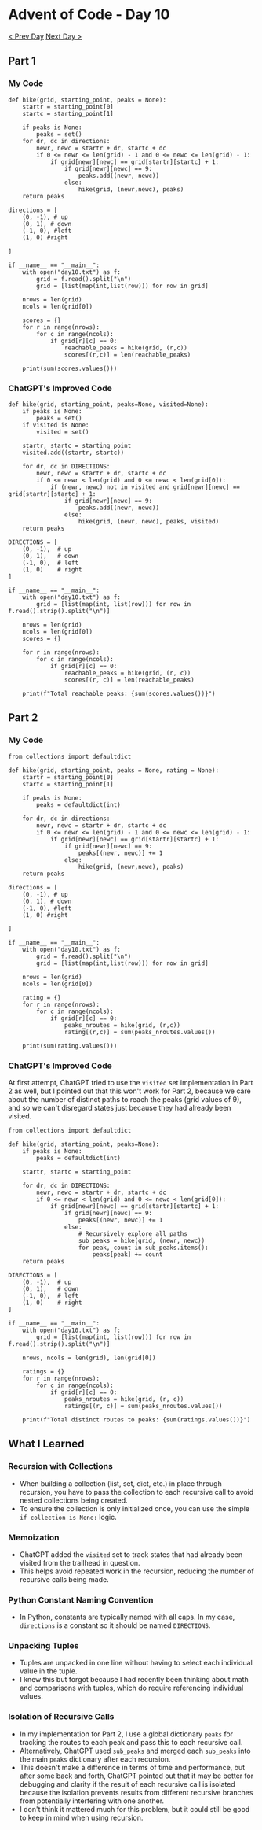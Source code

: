 # Advent of Code - Day 10
[< Prev Day](day9.html) [Next Day >](day11.html)

## Part 1
### My Code
```{.python .numberLines}
def hike(grid, starting_point, peaks = None):
    startr = starting_point[0]
    startc = starting_point[1]

    if peaks is None:
        peaks = set()
    for dr, dc in directions:
        newr, newc = startr + dr, startc + dc 
        if 0 <= newr <= len(grid) - 1 and 0 <= newc <= len(grid) - 1:
            if grid[newr][newc] == grid[startr][startc] + 1:
                if grid[newr][newc] == 9:
                    peaks.add((newr, newc))
                else:
                    hike(grid, (newr,newc), peaks)
    return peaks

directions = [
    (0, -1), # up
    (0, 1), # down
    (-1, 0), #left
    (1, 0) #right

]

if __name__ == "__main__":
    with open("day10.txt") as f:
        grid = f.read().split("\n")
        grid = [list(map(int,list(row))) for row in grid]
    
    nrows = len(grid)
    ncols = len(grid[0])

    scores = {}
    for r in range(nrows):
        for c in range(ncols):
            if grid[r][c] == 0:
                reachable_peaks = hike(grid, (r,c))
                scores[(r,c)] = len(reachable_peaks)

    print(sum(scores.values()))
```
### ChatGPT's Improved Code
```{.python .numberLines}
def hike(grid, starting_point, peaks=None, visited=None):
    if peaks is None:
        peaks = set()
    if visited is None:
        visited = set()
    
    startr, startc = starting_point
    visited.add((startr, startc))
    
    for dr, dc in DIRECTIONS:
        newr, newc = startr + dr, startc + dc
        if 0 <= newr < len(grid) and 0 <= newc < len(grid[0]):
            if (newr, newc) not in visited and grid[newr][newc] == grid[startr][startc] + 1:
                if grid[newr][newc] == 9:
                    peaks.add((newr, newc))
                else:
                    hike(grid, (newr, newc), peaks, visited)
    return peaks

DIRECTIONS = [
    (0, -1),  # up
    (0, 1),   # down
    (-1, 0),  # left
    (1, 0)    # right
]

if __name__ == "__main__":
    with open("day10.txt") as f:
        grid = [list(map(int, list(row))) for row in f.read().strip().split("\n")]
    
    nrows = len(grid)
    ncols = len(grid[0])
    scores = {}

    for r in range(nrows):
        for c in range(ncols):
            if grid[r][c] == 0:
                reachable_peaks = hike(grid, (r, c))
                scores[(r, c)] = len(reachable_peaks)

    print(f"Total reachable peaks: {sum(scores.values())}")
```
## Part 2
### My Code
```{.python .numberLines}
from collections import defaultdict

def hike(grid, starting_point, peaks = None, rating = None):
    startr = starting_point[0]
    startc = starting_point[1]

    if peaks is None:
        peaks = defaultdict(int)

    for dr, dc in directions:
        newr, newc = startr + dr, startc + dc 
        if 0 <= newr <= len(grid) - 1 and 0 <= newc <= len(grid) - 1:
            if grid[newr][newc] == grid[startr][startc] + 1:
                if grid[newr][newc] == 9:
                    peaks[(newr, newc)] += 1
                else:
                    hike(grid, (newr,newc), peaks)
    return peaks

directions = [
    (0, -1), # up
    (0, 1), # down
    (-1, 0), #left
    (1, 0) #right

]

if __name__ == "__main__":
    with open("day10.txt") as f:
        grid = f.read().split("\n")
        grid = [list(map(int,list(row))) for row in grid]
    
    nrows = len(grid)
    ncols = len(grid[0])

    rating = {}
    for r in range(nrows):
        for c in range(ncols):
            if grid[r][c] == 0:
                peaks_nroutes = hike(grid, (r,c))
                rating[(r,c)] = sum(peaks_nroutes.values())

    print(sum(rating.values()))
```
### ChatGPT's Improved Code
At first attempt, ChatGPT tried to use the `visited` set implementation in Part 2 as well, but I pointed out that this won't work for Part 2, because we care about the number of distinct paths to reach the peaks (grid values of 9), and so we can't disregard states just because they had already been visited.
```{.python .numberLines}
from collections import defaultdict

def hike(grid, starting_point, peaks=None):
    if peaks is None:
        peaks = defaultdict(int)

    startr, startc = starting_point

    for dr, dc in DIRECTIONS:
        newr, newc = startr + dr, startc + dc
        if 0 <= newr < len(grid) and 0 <= newc < len(grid[0]):
            if grid[newr][newc] == grid[startr][startc] + 1:
                if grid[newr][newc] == 9:
                    peaks[(newr, newc)] += 1
                else:
                    # Recursively explore all paths
                    sub_peaks = hike(grid, (newr, newc))
                    for peak, count in sub_peaks.items():
                        peaks[peak] += count
    return peaks

DIRECTIONS = [
    (0, -1),  # up
    (0, 1),   # down
    (-1, 0),  # left
    (1, 0)    # right
]

if __name__ == "__main__":
    with open("day10.txt") as f:
        grid = [list(map(int, list(row))) for row in f.read().strip().split("\n")]

    nrows, ncols = len(grid), len(grid[0])

    ratings = {}
    for r in range(nrows):
        for c in range(ncols):
            if grid[r][c] == 0:
                peaks_nroutes = hike(grid, (r, c))
                ratings[(r, c)] = sum(peaks_nroutes.values())

    print(f"Total distinct routes to peaks: {sum(ratings.values())}")

```

## What I Learned
### Recursion with Collections
* When building a collection (list, set, dict, etc.) in place through recursion, you have to pass the collection to each recursive call to avoid nested collections being created.
* To ensure the collection is only initialized once, you can use the simple `if collection is None:` logic.

### Memoization
* ChatGPT added the `visited` set to track states that had already been visited from the trailhead in question.
* This helps avoid repeated work in the recursion, reducing the number of recursive calls being made.

### Python Constant Naming Convention
* In Python, constants are typically named with all caps. In my case, `directions` is a constant so it should be named `DIRECTIONS`.

### Unpacking Tuples
* Tuples are unpacked in one line without having to select each individual value in the tuple. 
* I knew this but forgot because I had recently been thinking about math and comparisons with tuples, which do require referencing individual values.

### Isolation of Recursive Calls
* In my implementation for Part 2, I use a global dictionary `peaks` for tracking the routes to each peak and pass this to each recursive call.
* Alternatively, ChatGPT used `sub_peaks` and merged each `sub_peaks` into the main `peaks` dictionary after each recursion.
* This doesn't make a difference in terms of time and performance, but after some back and forth, ChatGPT pointed out that it may be better for debugging and clarity if the result of each recursive call is isolated because the isolation prevents results from different recursive branches from potentially interfering with one another.
* I don't think it mattered much for this problem, but it could still be good to keep in mind when using recursion.
